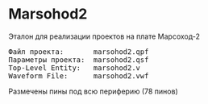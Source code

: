 # Marsohod2

Эталон для реализации проектов на плате Марсоход-2
<pre>
Файл проекта:       marsohod2.qpf
Параметры проекта:  marsohod2.qsf
Top-Level Entity:   marsohod2.v
Waveform File:      marsohod2.vwf
</pre>
Размечены пины под всю периферию (78 пинов)
